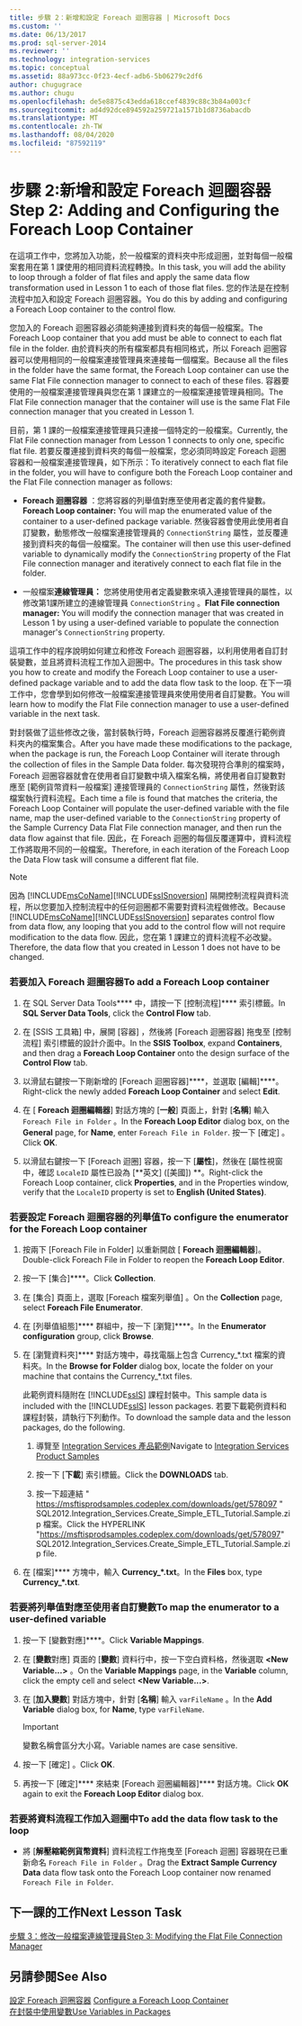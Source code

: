 ```yaml
---
title: 步驟 2：新增和設定 Foreach 迴圈容器 | Microsoft Docs
ms.custom: ''
ms.date: 06/13/2017
ms.prod: sql-server-2014
ms.reviewer: ''
ms.technology: integration-services
ms.topic: conceptual
ms.assetid: 88a973cc-0f23-4ecf-adb6-5b06279c2df6
author: chugugrace
ms.author: chugu
ms.openlocfilehash: de5e8875c43edda618ccef4839c88c3b84a003cf
ms.sourcegitcommit: ad4d92dce894592a259721a1571b1d8736abacdb
ms.translationtype: MT
ms.contentlocale: zh-TW
ms.lasthandoff: 08/04/2020
ms.locfileid: "87592119"
---
```

# <a name="step-2-adding-and-configuring-the-foreach-loop-container"></a><span data-ttu-id="73880-102">步驟 2:新增和設定 Foreach 迴圈容器</span><span class="sxs-lookup"><span data-stu-id="73880-102">Step 2: Adding and Configuring the Foreach Loop Container</span></span>
  <span data-ttu-id="73880-103">在這項工作中，您將加入功能，於一般檔案的資料夾中形成迴圈，並對每個一般檔案套用在第 1 課使用的相同資料流程轉換。</span><span class="sxs-lookup"><span data-stu-id="73880-103">In this task, you will add the ability to loop through a folder of flat files and apply the same data flow transformation used in Lesson 1 to each of those flat files.</span></span> <span data-ttu-id="73880-104">您的作法是在控制流程中加入和設定 Foreach 迴圈容器。</span><span class="sxs-lookup"><span data-stu-id="73880-104">You do this by adding and configuring a Foreach Loop container to the control flow.</span></span>  
  
 <span data-ttu-id="73880-105">您加入的 Foreach 迴圈容器必須能夠連接到資料夾的每個一般檔案。</span><span class="sxs-lookup"><span data-stu-id="73880-105">The Foreach Loop container that you add must be able to connect to each flat file in the folder.</span></span> <span data-ttu-id="73880-106">由於資料夾的所有檔案都具有相同格式，所以 Foreach 迴圈容器可以使用相同的一般檔案連接管理員來連接每一個檔案。</span><span class="sxs-lookup"><span data-stu-id="73880-106">Because all the files in the folder have the same format, the Foreach Loop container can use the same Flat File connection manager to connect to each of these files.</span></span> <span data-ttu-id="73880-107">容器要使用的一般檔案連接管理員與您在第 1 課建立的一般檔案連接管理員相同。</span><span class="sxs-lookup"><span data-stu-id="73880-107">The Flat File connection manager that the container will use is the same Flat File connection manager that you created in Lesson 1.</span></span>  
  
 <span data-ttu-id="73880-108">目前，第 1 課的一般檔案連接管理員只連接一個特定的一般檔案。</span><span class="sxs-lookup"><span data-stu-id="73880-108">Currently, the Flat File connection manager from Lesson 1 connects to only one, specific flat file.</span></span> <span data-ttu-id="73880-109">若要反覆連接到資料夾的每個一般檔案，您必須同時設定 Foreach 迴圈容器和一般檔案連接管理員，如下所示：</span><span class="sxs-lookup"><span data-stu-id="73880-109">To iteratively connect to each flat file in the folder, you will have to configure both the Foreach Loop container and the Flat File connection manager as follows:</span></span>  
  
-   <span data-ttu-id="73880-110">**Foreach 迴圈容器** ：您將容器的列舉值對應至使用者定義的套件變數。</span><span class="sxs-lookup"><span data-stu-id="73880-110">**Foreach Loop container:** You will map the enumerated value of the container to a user-defined package variable.</span></span> <span data-ttu-id="73880-111">然後容器會使用此使用者自訂變數，動態修改一般檔案連接管理員的 `ConnectionString` 屬性，並反覆連接到資料夾的每個一般檔案。</span><span class="sxs-lookup"><span data-stu-id="73880-111">The container will then use this user-defined variable to dynamically modify the `ConnectionString` property of the Flat File connection manager and iteratively connect to each flat file in the folder.</span></span>  
  
-   <span data-ttu-id="73880-112">一般檔案**連線管理員：** 您將使用使用者定義變數來填入連接管理員的屬性，以修改第1課所建立的連線管理員 `ConnectionString` 。</span><span class="sxs-lookup"><span data-stu-id="73880-112">**Flat File connection manager:** You will modify the connection manager that was created in Lesson 1 by using a user-defined variable to populate the connection manager's `ConnectionString` property.</span></span>  
  
 <span data-ttu-id="73880-113">這項工作中的程序說明如何建立和修改 Foreach 迴圈容器，以利用使用者自訂封裝變數，並且將資料流程工作加入迴圈中。</span><span class="sxs-lookup"><span data-stu-id="73880-113">The procedures in this task show you how to create and modify the Foreach Loop container to use a user-defined package variable and to add the data flow task to the loop.</span></span> <span data-ttu-id="73880-114">在下一項工作中，您會學到如何修改一般檔案連接管理員來使用使用者自訂變數。</span><span class="sxs-lookup"><span data-stu-id="73880-114">You will learn how to modify the Flat File connection manager to use a user-defined variable in the next task.</span></span>  
  
 <span data-ttu-id="73880-115">對封裝做了這些修改之後，當封裝執行時，Foreach 迴圈容器將反覆進行範例資料夾內的檔案集合。</span><span class="sxs-lookup"><span data-stu-id="73880-115">After you have made these modifications to the package, when the package is run, the Foreach Loop Container will iterate through the collection of files in the Sample Data folder.</span></span> <span data-ttu-id="73880-116">每次發現符合準則的檔案時，Foreach 迴圈容器就會在使用者自訂變數中填入檔案名稱，將使用者自訂變數對應至 [範例貨幣資料一般檔案] 連接管理員的 `ConnectionString` 屬性，然後對該檔案執行資料流程。</span><span class="sxs-lookup"><span data-stu-id="73880-116">Each time a file is found that matches the criteria, the Foreach Loop Container will populate the user-defined variable with the file name, map the user-defined variable to the `ConnectionString` property of the Sample Currency Data Flat File connection manager, and then run the data flow against that file.</span></span> <span data-ttu-id="73880-117">因此，在 Foreach 迴圈的每個反覆運算中，資料流程工作將取用不同的一般檔案。</span><span class="sxs-lookup"><span data-stu-id="73880-117">Therefore, in each iteration of the Foreach Loop the Data Flow task will consume a different flat file.</span></span>  
  
> [!NOTE]  
>  <span data-ttu-id="73880-118">因為 [!INCLUDE[msCoName](../includes/msconame-md.md)][!INCLUDE[ssISnoversion](../includes/ssisnoversion-md.md)] 隔開控制流程與資料流程，所以您要加入控制流程中的任何迴圈都不需要對資料流程做修改。</span><span class="sxs-lookup"><span data-stu-id="73880-118">Because [!INCLUDE[msCoName](../includes/msconame-md.md)][!INCLUDE[ssISnoversion](../includes/ssisnoversion-md.md)] separates control flow from data flow, any looping that you add to the control flow will not require modification to the data flow.</span></span> <span data-ttu-id="73880-119">因此，您在第 1 課建立的資料流程不必改變。</span><span class="sxs-lookup"><span data-stu-id="73880-119">Therefore, the data flow that you created in Lesson 1 does not have to be changed.</span></span>  
  
### <a name="to-add-a-foreach-loop-container"></a><span data-ttu-id="73880-120">若要加入 Foreach 迴圈容器</span><span class="sxs-lookup"><span data-stu-id="73880-120">To add a Foreach Loop container</span></span>  
  
1.  <span data-ttu-id="73880-121">在 SQL Server Data Tools\*\*\*\* 中，請按一下 [控制流程]\*\*\*\* 索引標籤。</span><span class="sxs-lookup"><span data-stu-id="73880-121">In **SQL Server Data Tools**, click the **Control Flow** tab.</span></span>  
  
2.  <span data-ttu-id="73880-122">在 [SSIS 工具箱]  中，展開 [容器]  ，然後將 [Foreach 迴圈容器]  拖曳至 [控制流程]  索引標籤的設計介面中。</span><span class="sxs-lookup"><span data-stu-id="73880-122">In the **SSIS Toolbox**, expand **Containers**, and then drag a **Foreach Loop Container** onto the design surface of the **Control Flow** tab.</span></span>  
  
3.  <span data-ttu-id="73880-123">以滑鼠右鍵按一下剛新增的 [Foreach 迴圈容器]\*\*\*\*，並選取 [編輯]\*\*\*\*。</span><span class="sxs-lookup"><span data-stu-id="73880-123">Right-click the newly added **Foreach Loop Container** and select **Edit**.</span></span>  
  
4.  <span data-ttu-id="73880-124">在 [ **Foreach 迴圈編輯器**] 對話方塊的 [**一般**] 頁面上，針對 [**名稱**] 輸入 `Foreach File in Folder` 。</span><span class="sxs-lookup"><span data-stu-id="73880-124">In the **Foreach Loop Editor** dialog box, on the **General** page, for **Name**, enter `Foreach File in Folder`.</span></span> <span data-ttu-id="73880-125">按一下 [確定]  。</span><span class="sxs-lookup"><span data-stu-id="73880-125">Click **OK**.</span></span>  
  
5.  <span data-ttu-id="73880-126">以滑鼠右鍵按一下 [Foreach 迴圈] 容器，按一下 [**屬性**]，然後在 [屬性視窗中，確認 `LocaleID` 屬性已設為 [\*\*英文] ([美國]) \*\*。</span><span class="sxs-lookup"><span data-stu-id="73880-126">Right-click the Foreach Loop container, click **Properties**, and in the Properties window, verify that the `LocaleID` property is set to **English (United States)**.</span></span>  
  
### <a name="to-configure-the-enumerator-for-the-foreach-loop-container"></a><span data-ttu-id="73880-127">若要設定 Foreach 迴圈容器的列舉值</span><span class="sxs-lookup"><span data-stu-id="73880-127">To configure the enumerator for the Foreach Loop container</span></span>  
  
1.  <span data-ttu-id="73880-128">按兩下 [Foreach File in Folder] 以重新開啟 [ **Foreach 迴圈編輯器**]。</span><span class="sxs-lookup"><span data-stu-id="73880-128">Double-click Foreach File in Folder to reopen the **Foreach Loop Editor**.</span></span>  
  
2.  <span data-ttu-id="73880-129">按一下 [集合]\*\*\*\*。</span><span class="sxs-lookup"><span data-stu-id="73880-129">Click **Collection**.</span></span>  
  
3.  <span data-ttu-id="73880-130">在 [集合]  頁面上，選取 [Foreach 檔案列舉值]  。</span><span class="sxs-lookup"><span data-stu-id="73880-130">On the **Collection** page, select **Foreach File Enumerator**.</span></span>  
  
4.  <span data-ttu-id="73880-131">在 [列舉值組態]\*\*\*\* 群組中，按一下 [瀏覽]\*\*\*\*。</span><span class="sxs-lookup"><span data-stu-id="73880-131">In the **Enumerator configuration** group, click **Browse**.</span></span>  
  
5.  <span data-ttu-id="73880-132">在 [瀏覽資料夾]\*\*\*\* 對話方塊中，尋找電腦上包含 Currency_\*.txt 檔案的資料夾。</span><span class="sxs-lookup"><span data-stu-id="73880-132">In the **Browse for Folder** dialog box, locate the folder on your machine that contains the Currency_\*.txt files.</span></span>  
  
     <span data-ttu-id="73880-133">此範例資料隨附在 [!INCLUDE[ssIS](../includes/ssis-md.md)] 課程封裝中。</span><span class="sxs-lookup"><span data-stu-id="73880-133">This sample data is included with the [!INCLUDE[ssIS](../includes/ssis-md.md)] lesson packages.</span></span> <span data-ttu-id="73880-134">若要下載範例資料和課程封裝，請執行下列動作。</span><span class="sxs-lookup"><span data-stu-id="73880-134">To download the sample data and the lesson packages, do the following.</span></span>  
  
    1.  <span data-ttu-id="73880-135">導覽至 [Integration Services 產品範例](https://go.microsoft.com/fwlink/?LinkId=275027)</span><span class="sxs-lookup"><span data-stu-id="73880-135">Navigate to [Integration Services Product Samples](https://go.microsoft.com/fwlink/?LinkId=275027)</span></span>  
  
    2.  <span data-ttu-id="73880-136">按一下 [**下載**] 索引標籤。</span><span class="sxs-lookup"><span data-stu-id="73880-136">Click the **DOWNLOADS** tab.</span></span>  
  
    3.  <span data-ttu-id="73880-137">按一下超連結 " https://msftisprodsamples.codeplex.com/downloads/get/578097 " SQL2012.Integration_Services.Create_Simple_ETL_Tutorial.Sample.zip 檔案。</span><span class="sxs-lookup"><span data-stu-id="73880-137">Click the  HYPERLINK "https://msftisprodsamples.codeplex.com/downloads/get/578097" SQL2012.Integration_Services.Create_Simple_ETL_Tutorial.Sample.zip file.</span></span>  
  
6.  <span data-ttu-id="73880-138">在 [檔案]\*\*\*\* 方塊中，輸入 **Currency_\*.txt**。</span><span class="sxs-lookup"><span data-stu-id="73880-138">In the **Files** box, type **Currency_\*.txt**.</span></span>  
  
### <a name="to-map-the-enumerator-to-a-user-defined-variable"></a><span data-ttu-id="73880-139">若要將列舉值對應至使用者自訂變數</span><span class="sxs-lookup"><span data-stu-id="73880-139">To map the enumerator to a user-defined variable</span></span>  
  
1.  <span data-ttu-id="73880-140">按一下 [變數對應]\*\*\*\*。</span><span class="sxs-lookup"><span data-stu-id="73880-140">Click **Variable Mappings**.</span></span>  
  
2.  <span data-ttu-id="73880-141">在 [**變數**對應] 頁面的 [**變數**] 資料行中，按一下空白資料格，然後選取 **\<New Variable...>** 。</span><span class="sxs-lookup"><span data-stu-id="73880-141">On the **Variable Mappings** page, in the **Variable** column, click the empty cell and select **\<New Variable...>**.</span></span>  
  
3.  <span data-ttu-id="73880-142">在 [**加入變數**] 對話方塊中，針對 [**名稱**] 輸入 `varFileName` 。</span><span class="sxs-lookup"><span data-stu-id="73880-142">In the **Add Variable** dialog box, for **Name**, type `varFileName`.</span></span>  
  
    > [!IMPORTANT]  
    >  <span data-ttu-id="73880-143">變數名稱會區分大小寫。</span><span class="sxs-lookup"><span data-stu-id="73880-143">Variable names are case sensitive.</span></span>  
  
4.  <span data-ttu-id="73880-144">按一下 [確定]  。</span><span class="sxs-lookup"><span data-stu-id="73880-144">Click **OK**.</span></span>  
  
5.  <span data-ttu-id="73880-145">再按一下 [確定]\*\*\*\* 來結束 [Foreach 迴圈編輯器]\*\*\*\* 對話方塊。</span><span class="sxs-lookup"><span data-stu-id="73880-145">Click **OK** again to exit the **Foreach Loop Editor** dialog box.</span></span>  
  
### <a name="to-add-the-data-flow-task-to-the-loop"></a><span data-ttu-id="73880-146">若要將資料流程工作加入迴圈中</span><span class="sxs-lookup"><span data-stu-id="73880-146">To add the data flow task to the loop</span></span>  
  
-   <span data-ttu-id="73880-147">將 [**解壓縮範例貨幣資料**] 資料流程工作拖曳至 [Foreach 迴圈] 容器現在已重新命名 `Foreach File in Folder` 。</span><span class="sxs-lookup"><span data-stu-id="73880-147">Drag the **Extract Sample Currency Data** data flow task onto the Foreach Loop container now renamed `Foreach File in Folder`.</span></span>  
  
## <a name="next-lesson-task"></a><span data-ttu-id="73880-148">下一課的工作</span><span class="sxs-lookup"><span data-stu-id="73880-148">Next Lesson Task</span></span>  
 [<span data-ttu-id="73880-149">步驟 3：修改一般檔案連線管理員</span><span class="sxs-lookup"><span data-stu-id="73880-149">Step 3: Modifying the Flat File Connection Manager</span></span>](lesson-2-3-modifying-the-flat-file-connection-manager.md)  
  
## <a name="see-also"></a><span data-ttu-id="73880-150">另請參閱</span><span class="sxs-lookup"><span data-stu-id="73880-150">See Also</span></span>  
 <span data-ttu-id="73880-151">[設定 Foreach 迴圈容器](control-flow/foreach-loop-container.md) </span><span class="sxs-lookup"><span data-stu-id="73880-151">[Configure a Foreach Loop Container](control-flow/foreach-loop-container.md) </span></span>  
 [<span data-ttu-id="73880-152">在封裝中使用變數</span><span class="sxs-lookup"><span data-stu-id="73880-152">Use Variables in Packages</span></span>](use-variables-in-packages.md)  
  
